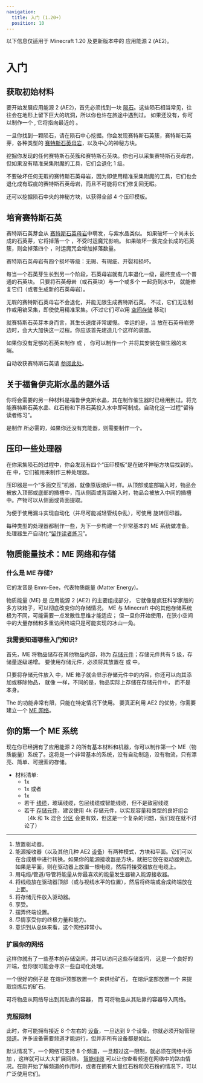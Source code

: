 ```yaml
---
navigation:
  title: 入门 (1.20+)
  position: 10
---
```


<div class="notification is-info">
  以下信息仅适用于 Minecraft 1.20 及更新版本中的 应用能源 2 (AE2)。
</div>

# 入门

## 获取初始材料

<GameScene zoom="4" background="transparent">
  <ImportStructure src="assets/assemblies/meteor_interior.snbt" />
</GameScene>

要开始发展应用能源 2 (AE2)，首先必须找到一块 [陨石](ae2-mechanics/meteorites.md)。这些陨石相当常见，往往会在地形上留下巨大的坑洞，所以你也许在旅途中遇到过。
如果还没有，你可以制作一个 <ItemLink id="meteorite_compass" />, 它将指向最近的 <ItemLink id="mysterious_cube" />。

一旦你找到一颗陨石，请在陨石中心挖掘。你会发现赛特斯石英簇，赛特斯石英芽，各种类型的 [赛特斯石英母岩](items-blocks-machines/budding_certus.md)，以及中心的神秘方块。

挖掘你发现的任何赛特斯石英簇和赛特斯石英块。你也可以采集赛特斯石英母岩，但如果没有精准采集附魔的工具，它们会退化 1 级。

不要破坏任何无瑕的赛特斯石英母岩，因为即使用精准采集附魔的工具，它们也会退化成有瑕疵的赛特斯石英母岩，而且不可能将它们修复回无暇。

还可以挖掘陨石中央的神秘方块，以获得全部 4 个压印模板。

## 培育赛特斯石英

<GameScene zoom="4" background="transparent">
<ImportStructure src="assets/assemblies/budding_certus_1.snbt" />
</GameScene>

赛特斯石英芽会从 [赛特斯石英母岩](items-blocks-machines/budding_certus.md)中萌发，与紫水晶类似。
如果破坏一个尚未长成的石英芽，它将掉落一个 <ItemLink id="certus_quartz_dust" />，不受时运魔咒影响。
如果破坏一簇完全长成的石英簇，则会掉落四个 <ItemLink id="certus_quartz_crystal" />，时运魔咒会增加掉落数量。

赛特斯石英母岩有四个损坏等级：无瑕、有瑕疵、开裂和损坏。

<GameScene zoom="4" background="transparent">
<ImportStructure src="assets/assemblies/budding_blocks.snbt" />
<IsometricCamera yaw="195" pitch="30" />
</GameScene>

每当一个石英芽生长到另一个阶段，石英母岩就有几率退化一级，最终变成一个普通的石英块。
只要将石英母岩（或石英块）与一个或多个 <ItemLink id="charged_certus_quartz_crystal" /> 一起扔到水中，
就能修复它们（或者生成新的石英母岩）。

<RecipeFor id="damaged_budding_quartz" />

无瑕的赛特斯石英母岩不会退化，并能无限生成赛特斯石英。
不过，它们无法制作或用镐采集，即使使用精准采集。(不过它们*可以*用 [空间存储](ae2-mechanics/spatial-io.md) 移动)

就赛特斯石英芽本身而言，其生长速度非常缓慢。
幸运的是，当 <ItemLink id="growth_accelerator" /> 放在石英母岩旁边时，会大大加快这一过程。你应该首先建造几个这样的装置。

<GameScene zoom="4" background="transparent">
<ImportStructure src="assets/assemblies/budding_certus_2.snbt" />
<IsometricCamera yaw="195" pitch="30" />
</GameScene>

如果你没有足够的石英来制作 <ItemLink id="energy_acceptor" /> 或 <ItemLink id="vibration_chamber" />，
你可以制作一个 <ItemLink id="crank" /> 并将其安装在催生器的末端。

自动收获赛特斯石英请 [参阅此处](example-setups/simple-certus-farm.md)。

## 关于福鲁伊克斯水晶的题外话

你将会需要的另一种材料是福鲁伊克斯水晶，其在制作催生器时已经用到过。将充能赛特斯石英水晶、红石粉和下界石英投入水中即可制成。自动化这一过程“留待读者练习”。

<ItemLink id="charger" /> 是制作 <ItemLink id="charged_certus_quartz_crystal" /> 所必需的，如果你还没有充能器，则需要制作一个。

## 压印一些处理器

在你采集陨石的过程中，你会发现有四个“压印模板”是在破坏神秘方块后找到的。在 <ItemLink id="inscriber" /> 中，它们被用来制作三种处理器。

<ItemGrid>
  <ItemIcon id="silicon_press" />

  <ItemIcon id="logic_processor_press" />

  <ItemIcon id="calculation_processor_press" />

  <ItemIcon id="engineering_processor_press" />
</ItemGrid>

压印器是一个“多面交互”机器，就像原版熔炉一样。从顶部或底部输入时，物品会被放入顶部或底部的插槽中，而从侧面或背面输入时，物品会被放入中间的插槽中。产物可以从侧面或背面提取。

为便于使用漏斗实现自动化（并尽可能减轻管线杂乱），可使用 <ItemLink id="certus_quartz_wrench" /> 旋转压印器。

每种类型的处理器都制作一些，为下一步构建一个非常基本的 ME 系统做准备。处理器生产自动化“[留作读者练习](example-setups/processor-automation.md)”。

## 物质能量技术：ME 网络和存储

### 什么是 ME 存储?

它的发音是 Emm-Eee，代表物质能量 (Matter Energy)。

物质能量 (ME) 是 应用能源 2 (AE2) 的主要组成部分，
它就像是疯狂科学家版的多方块箱子，可以彻底改变你的存储情况。
ME 与 Minecraft 中的其他存储系统极为不同，可能需要一点发散性思维才能适应；
但一旦你开始使用，在狭小空间中的大量存储和多重访问终端只是可能实现的冰山一角。

### 我需要知道哪些入门知识?

首先，ME 将物品储存在其他物品内部，称为 [存储元件](items-blocks-machines/storage_cells.md)；存储元件共有 5 级，存储量逐级递增。
要使用存储元件，必须将其放置在 <ItemLink id="chest" />
或 <ItemLink id="drive" /> 中。

只要将存储元件放入 <ItemLink id="chest" /> 中，ME 箱子就会显示存储元件中的内容，你还可以向其添加或移除物品，
就像 <ItemLink id="minecraft:chest" /> 一样，不同的是，物品实际上存储在存储元件中，
而不是 <ItemLink id="chest" /> 本身。

The <ItemLink id="chest" /> 的功能非常有限，只能在特定情况下使用。
要真正利用 AE2 的优势，你需要建立一个 [ME 网络](ae2-mechanics/me-network-connections.md)。

## 你的第一个 ME 系统

现在你已经拥有了应用能源 2 的所有基本材料和机器，你可以制作第一个 ME（物质能量）系统了。这将是一个非常基本的系统，没有自动制造，没有物流，只有漂亮、简单、可搜索的存储。

<GameScene zoom="6" interactive={true}>
<ImportStructure src="assets/assemblies/tiny_me_system.snbt" />

</GameScene>

*   材料清单:
    * 1x <ItemLink id="drive" />
    * 1x <ItemLink id="terminal" /> 或者 <ItemLink id="crafting_terminal" />
    * 1x <ItemLink id="energy_acceptor" />
    * 若干 [线缆](items-blocks-machines/cables.md)，玻璃线缆，包层线缆或智能线缆，但不是致密线缆
    * 若干 [存储元件](items-blocks-machines/storage_cells.md)，建议使用 4k 存储元件，以实现容量和类型的良好组合
    （4k 和 1k 混合 [分区](items-blocks-machines/cell_workbench.md) 会更有效，但这是一个复杂的问题，我们现在就不讨论了）
---
1.  放置驱动器。
2.  能源接收器（以及其他几种 AE2 [设备](ae2-mechanics/devices.md)）有两种模式，方块和平面。它们可以在合成槽中进行转换。如果你的能源接收器是方块，就把它放在驱动器旁边。如果是平面，则在驱动器上放置一根电缆，然后将接受器放在电缆上。
3.  用电缆/管道/导管将能量从你最喜欢的能量发生器输入能源接收器。
4.  将线缆放在驱动器顶部（或与视线水平的位置），然后将终端或合成终端放在上面。
5.  将存储元件放入驱动器。
6.  享受。
7.  摆弄终端设置。
8.  尽情享受你的终极力量和能力。
9.  意识到从总体来看，这个网络非常小。

### 扩展你的网络

这样你就有了一些基本的存储空间，并可以访问这些存储空间，
这是一个良好的开端，但你很可能会寻求一些自动化处理。

一个很好的例子是
在熔炉顶部放置一个 <ItemLink id="export_bus" /> 来供给矿石，
在熔炉底部放置一个 <ItemLink id="import_bus" /> 来提取烧炼后的矿石。

<ItemLink id="export_bus" /> 可将物品从网络导出到其贴靠的容器，
而 <ItemLink id="import_bus" /> 可将物品从其贴靠的容器导入网络。

### 克服限制

此时，你可能拥有接近 8 个左右的 [设备](ae2-mechanics/devices.md)，一旦达到 9 个设备，你就必须开始管理
[频道](ae2-mechanics/channels.md)。许多设备需要频道才能运行，但并非所有设备都是如此。

默认情况下，一个网络可支持 8 个频道，一旦超过这一限制，就必须在网络中添加 <ItemLink id="controller" />，这样就可以大大扩展网络。
[智能线缆](items-blocks-machines/cables.md) 可以让你查看频道在网络中的路由情况。在刚开始了解频道的作用时，或者在拥有大量红石粉和荧石粉的情况下，可以广泛使用它们。
